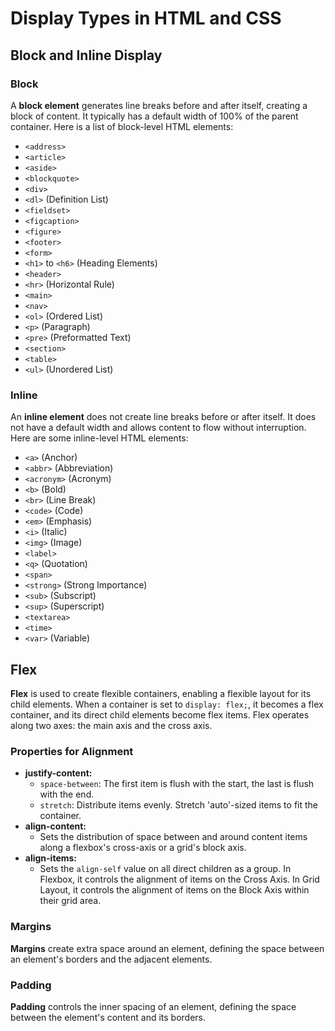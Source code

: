 # Display Types in HTML and CSS

## Block and Inline Display

### Block

A **block element** generates line breaks before and after itself, creating a block of content. It typically has a default width of 100% of the parent container. Here is a list of block-level HTML elements:

- `<address>`
- `<article>`
- `<aside>`
- `<blockquote>`
- `<div>`
- `<dl>` (Definition List)
- `<fieldset>`
- `<figcaption>`
- `<figure>`
- `<footer>`
- `<form>`
- `<h1>` to `<h6>` (Heading Elements)
- `<header>`
- `<hr>` (Horizontal Rule)
- `<main>`
- `<nav>`
- `<ol>` (Ordered List)
- `<p>` (Paragraph)
- `<pre>` (Preformatted Text)
- `<section>`
- `<table>`
- `<ul>` (Unordered List)

### Inline

An **inline element** does not create line breaks before or after itself. It does not have a default width and allows content to flow without interruption. Here are some inline-level HTML elements:

- `<a>` (Anchor)
- `<abbr>` (Abbreviation)
- `<acronym>` (Acronym)
- `<b>` (Bold)
- `<br>` (Line Break)
- `<code>` (Code)
- `<em>` (Emphasis)
- `<i>` (Italic)
- `<img>` (Image)
- `<label>`
- `<q>` (Quotation)
- `<span>`
- `<strong>` (Strong Importance)
- `<sub>` (Subscript)
- `<sup>` (Superscript)
- `<textarea>`
- `<time>`
- `<var>` (Variable)

## Flex

**Flex** is used to create flexible containers, enabling a flexible layout for its child elements. When a container is set to `display: flex;`, it becomes a flex container, and its direct child elements become flex items. Flex operates along two axes: the main axis and the cross axis.

### Properties for Alignment

- **justify-content:**
  - `space-between`: The first item is flush with the start, the last is flush with the end.
  - `stretch`: Distribute items evenly. Stretch 'auto'-sized items to fit the container.
- **align-content:**
  - Sets the distribution of space between and around content items along a flexbox's cross-axis or a grid's block axis.
- **align-items:**
  - Sets the `align-self` value on all direct children as a group. In Flexbox, it controls the alignment of items on the Cross Axis. In Grid Layout, it controls the alignment of items on the Block Axis within their grid area.

### Margins

**Margins** create extra space around an element, defining the space between an element's borders and the adjacent elements.

### Padding

**Padding** controls the inner spacing of an element, defining the space between the element's content and its borders.
